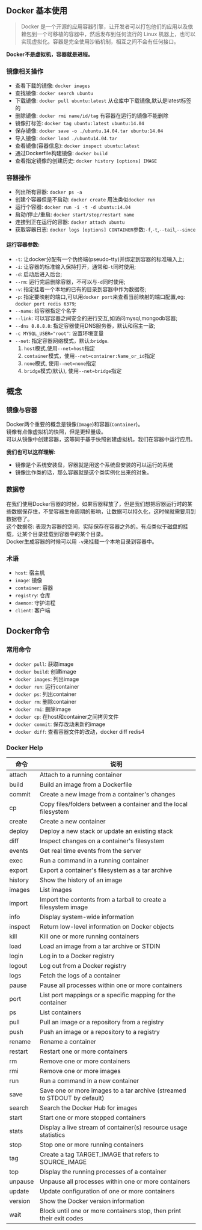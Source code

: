 ## Docker 基本使用
> Docker 是一个开源的应用容器引擎，让开发者可以打包他们的应用以及依赖包到一个可移植的容器中，然后发布到任何流行的 Linux 机器上，也可以实现虚拟化。容器是完全使用沙箱机制，相互之间不会有任何接口。

**Docker不是虚拟机，容器就是进程。**

### 镜像相关操作
- 查看下载的镜像: `docker images`
- 查找镜像: `docker search ubuntu`
- 下载镜像: `docker pull ubuntu:latest` 从仓库中下载镜像,默认是latest标签的
- 删除镜像: `docker rmi name/id/tag` 有容器在运行的镜像不能删除
- 镜像打标签: `docker tag ubuntu:latest ubuntu:14.04`
- 保存镜像: `docker save -o ./ubuntu.14.04.tar ubuntu:14.04`
- 导入镜像: `docker load ./ubuntu14.04.tar`
- 查看镜像(容器信息): `docker inspect ubuntu:latest`
- 通过Dockerfile构建镜像: `docker build`
- 查看指定镜像的创建历史: `docker history [options] IMAGE`

### 容器操作
- 列出所有容器: `docker ps -a`
- 创建个容器但是不启动: `docker create` 用法类似`docker run`
- 运行个容器: `docker run -i -t -d ubuntu:14.04`
- 启动/停止/重启: `docker start/stop/restart name`
- 连接到正在运行的容器: `docker attach ubuntu`
- 获取容器日志: `docker logs [options] CONTAINER`参数:`-f`,`-t`,`--tail`,`--since`

#### 运行容器参数:
- `-t`: 让docker分配有一个伪终端(pseudo-tty)并绑定到容器的标准输入上;
- `-i`: 让容器的标准输入保持打开，通常和`-t`同时使用;
- `-d`: 启动后进入后台;
- `--rm`: 运行完后删除容器，不可以与`-d`同时使用;
- `-v`: 指定挂着一个本地的已有的目录到容器中作为数据卷;
- `-p`: 指定要映射的端口,可以用`docker port`来查看当前映射的端口配置,eg: `docker port redis 6379`;
- `--name`: 给容器指定个名字
- `--link`: 可以容容器之间安全的进行交互,如访问mysql,mongodb容器;
- `--dns 8.8.8.8`: 指定容器使用DNS服务器，默认和宿主一致;
- `-c MYSQL_USER="root"`: 设置环境变量
- `--net`: 指定容器网络模式，默认:`bridge`.
    1. `host`模式,使用`--net=host`指定
    2. `container`模式，使用`--net=container:Name_or_id`指定
    3. `none`模式, 使用`--net=none`指定
    4. `bridge`模式(默认), 使用`--net=bridge`指定

## 概念
### 镜像与容器
Docker两个重要的概念是镜像(`Image`)和容器(`Container`)。  
镜像有点像虚拟机的快照，但是更轻量级。  
可以从镜像中创建容器，这等同于基于快照创建虚拟机，我们在容器中运行应用。

**我们也可以这样理解:**  
- 镜像是个系统安装盘，容器就是用这个系统盘安装的可以运行的系统
- 镜像比作类的话，那么容器就是这个类实例化出来的对象。

### 数据卷
在我们使用Docker容器的时候，如果容器释放了，但是我们想把容器运行时的某些数据保存住，不受容器生命周期的影响，让数据可以持久化，这时候就需要用到数据卷了。  
这个数据卷: 表现为容器的空间，实际保存在容器之外的。有点类似于磁盘的挂载，让某个目录挂载到容器中的某个目录。  
Docker生成容器的时候可以用 `-v`来挂载一个本地目录到容器中。

### 术语
- `host`: 宿主机
- `image`: 镜像
- `container`: 容器
- `registry`: 仓库
- `daemon`: 守护进程
- `client`: 客户端

## Docker命令

### 常用命令

- `docker pull`: 获取image
- `docker build`: 创建image
- `docker images`: 列出image
- `docker run`: 运行container
- `docker ps`: 列出container
- `docker rm`: 删除container
- `docker rmi`: 删除image
- `docker cp`: 在host和container之间拷贝文件
- `docker commit`: 保存改动未新的image
- `docker diff`: 查看容器文件的改动，docker diff redis4

### Docker Help

  命令 | 说明
 ------------ | ------------
  attach  |   Attach to a running container
 build  |    Build an image from a Dockerfile
 commit  |   Create a new image from a container's changes
 cp  |  Copy files/folders between a container and the local filesystem
 create  |   Create a new container
 deploy  |   Deploy a new stack or update an existing stack
 diff  |     Inspect changes on a container's filesystem
 events  |   Get real time events from the server
 exec  |     Run a command in a running container
 export  |   Export a container's filesystem as a tar archive
 history  |  Show the history of an image
 images  |   List images
 import  |   Import the contents from a tarball to create a filesystem image
 info  |     Display system-wide information
 inspect  |  Return low-level information on Docker objects
 kill  |     Kill one or more running containers
 load  |     Load an image from a tar archive or STDIN
 login  |    Log in to a Docker registry
 logout  |   Log out from a Docker registry
 logs  |     Fetch the logs of a container
 pause  |    Pause all processes within one or more containers
 port  |     List port mappings or a specific mapping for the container
 ps  |  List containers
 pull  |     Pull an image or a repository from a registry
 push  |     Push an image or a repository to a registry
 rename  |   Rename a container
 restart  |  Restart one or more containers
 rm  |  Remove one or more containers
 rmi  |      Remove one or more images
 run  |      Run a command in a new container
 save  |     Save one or more images to a tar archive (streamed to STDOUT by default)
 search  |   Search the Docker Hub for images
 start  |    Start one or more stopped containers
 stats  |    Display a live stream of container(s) resource usage statistics
 stop  |     Stop one or more running containers
 tag  |      Create a tag TARGET_IMAGE that refers to SOURCE_IMAGE
 top  |      Display the running processes of a container
 unpause  |  Unpause all processes within one or more containers
 update  |   Update configuration of one or more containers
 version  |  Show the Docker version information
 wait  |     Block until one or more containers stop, then print their exit codes
 

